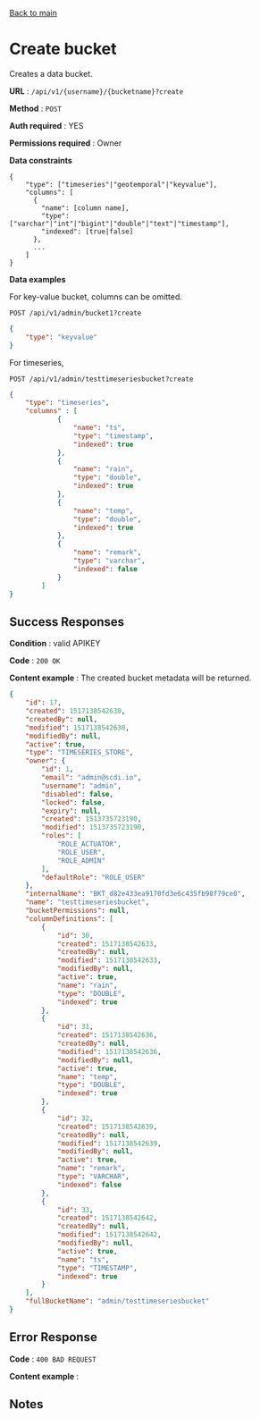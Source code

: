 [Back to main](../README.md)

# Create bucket

Creates a data bucket.

**URL** : `/api/v1/{username}/{bucketname}?create`

**Method** : `POST`

**Auth required** : YES

**Permissions required** : Owner

**Data constraints**

```
{
    "type": ["timeseries"|"geotemporal"|"keyvalue"],
    "columns": [
      {
        "name": [column name],
        "type": ["varchar"|"int"|"bigint"|"double"|"text"|"timestamp"],
        "indexed": [true|false]
      },
      ...
    ]
}
```

**Data examples**

For key-value bucket, columns can be omitted.

```
POST /api/v1/admin/bucket1?create
```

```json
{
    "type": "keyvalue"
}
```

For timeseries,

```
POST /api/v1/admin/testtimeseriesbucket?create
```

```json
{
    "type": "timeseries",
    "columns" : [
            {
                "name": "ts",
                "type": "timestamp",
                "indexed": true
            },
            {
                "name": "rain",
                "type": "double",
                "indexed": true
            },
            {
                "name": "temp",
                "type": "double",
                "indexed": true
            },
            {
                "name": "remark",
                "type": "varchar",
                "indexed": false
            }
        ]
}
```

## Success Responses

**Condition** : valid APIKEY

**Code** : `200 OK`

**Content example** : The created bucket metadata will be returned.

```json
{
    "id": 17,
    "created": 1517138542630,
    "createdBy": null,
    "modified": 1517138542630,
    "modifiedBy": null,
    "active": true,
    "type": "TIMESERIES_STORE",
    "owner": {
        "id": 1,
        "email": "admin@scdi.io",
        "username": "admin",
        "disabled": false,
        "locked": false,
        "expiry": null,
        "created": 1513735723190,
        "modified": 1513735723190,
        "roles": [
            "ROLE_ACTUATOR",
            "ROLE_USER",
            "ROLE_ADMIN"
        ],
        "defaultRole": "ROLE_USER"
    },
    "internalName": "BKT_d82e433ea9170fd3e6c435fb98f79ce0",
    "name": "testtimeseriesbucket",
    "bucketPermissions": null,
    "columnDefinitions": [
        {
            "id": 30,
            "created": 1517138542633,
            "createdBy": null,
            "modified": 1517138542633,
            "modifiedBy": null,
            "active": true,
            "name": "rain",
            "type": "DOUBLE",
            "indexed": true
        },
        {
            "id": 31,
            "created": 1517138542636,
            "createdBy": null,
            "modified": 1517138542636,
            "modifiedBy": null,
            "active": true,
            "name": "temp",
            "type": "DOUBLE",
            "indexed": true
        },
        {
            "id": 32,
            "created": 1517138542639,
            "createdBy": null,
            "modified": 1517138542639,
            "modifiedBy": null,
            "active": true,
            "name": "remark",
            "type": "VARCHAR",
            "indexed": false
        },
        {
            "id": 33,
            "created": 1517138542642,
            "createdBy": null,
            "modified": 1517138542642,
            "modifiedBy": null,
            "active": true,
            "name": "ts",
            "type": "TIMESTAMP",
            "indexed": true
        }
    ],
    "fullBucketName": "admin/testtimeseriesbucket"
}
```

## Error Response

**Code** : `400 BAD REQUEST`

**Content example** :

## Notes
